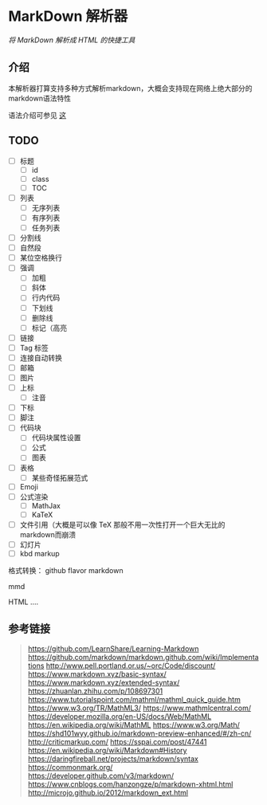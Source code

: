 # MarkDown 解析器

*将 MarkDown 解析成 HTML 的快捷工具*


## 介绍

本解析器打算支持多种方式解析markdown，大概会支持现在网络上绝大部分的markdown语法特性

语法介绍可参见 [这]()

## TODO


- [ ] 标题
  - [ ] id
  - [ ] class
  - [ ] TOC
- [ ] 列表
  - [ ] 无序列表
  - [ ] 有序列表
  - [ ] 任务列表
- [ ] 分割线
- [ ] 自然段
- [ ] 某位空格换行
- [ ] 强调
  - [ ] 加粗
  - [ ] 斜体
  - [ ] 行内代码
  - [ ] 下划线
  - [ ] 删除线
  - [ ] 标记（高亮
- [ ] 链接
- [ ] Tag 标签
- [ ] 连接自动转换
- [ ] 邮箱
- [ ] 图片
- [ ] 上标
  - [ ] 注音
- [ ] 下标
- [ ] 脚注
- [ ] 代码块
  - [ ] 代码块属性设置
  - [ ] 公式
  - [ ] 图表
- [ ] 表格
  - [ ] 某些奇怪拓展范式
- [ ] Emoji
- [ ] 公式渲染
  - [ ] MathJax
  - [ ] KaTeX
- [ ] 文件引用（大概是可以像 TeX 那般不用一次性打开一个巨大无比的markdown而崩溃
- [ ] 幻灯片
- [ ] kbd markup

格式转换：
github flavor markdown 

mmd

HTML
....





## 参考链接

> https://github.com/LearnShare/Learning-Markdown
> https://github.com/markdown/markdown.github.com/wiki/Implementations
> http://www.pell.portland.or.us/~orc/Code/discount/
> https://www.markdown.xyz/basic-syntax/
> https://www.markdown.xyz/extended-syntax/
> https://zhuanlan.zhihu.com/p/108697301
> https://www.tutorialspoint.com/mathml/mathml_quick_guide.htm
> https://www.w3.org/TR/MathML3/
> https://www.mathmlcentral.com/
> https://developer.mozilla.org/en-US/docs/Web/MathML
> https://en.wikipedia.org/wiki/MathML
> https://www.w3.org/Math/
> https://shd101wyy.github.io/markdown-preview-enhanced/#/zh-cn/
> http://criticmarkup.com/
> https://sspai.com/post/47441
> https://en.wikipedia.org/wiki/Markdown#History
> https://daringfireball.net/projects/markdown/syntax
> https://commonmark.org/
> https://developer.github.com/v3/markdown/
> https://www.cnblogs.com/hanzongze/p/markdown-xhtml.html
> http://microjo.github.io/2012/markdown_ext.html